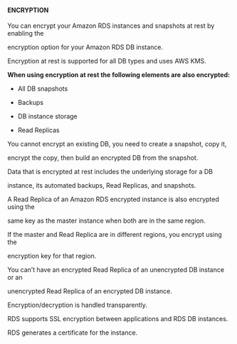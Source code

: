#### ENCRYPTION


You can encrypt your Amazon RDS instances and snapshots at rest by enabling the

encryption option for your Amazon RDS DB instance.


Encryption at rest is supported for all DB types and uses AWS KMS.


**When using encryption at rest the following elements are also encrypted:**


- All DB snapshots

- Backups

- DB instance storage

- Read Replicas


You cannot encrypt an existing DB, you need to create a snapshot, copy it,

encrypt the copy, then build an encrypted DB from the snapshot.


Data that is encrypted at rest includes the underlying storage for a DB

instance, its automated backups, Read Replicas, and snapshots.


A Read Replica of an Amazon RDS encrypted instance is also encrypted using the

same key as the master instance when both are in the same region.


If the master and Read Replica are in different regions, you encrypt using the

encryption key for that region.


You can’t have an encrypted Read Replica of an unencrypted DB instance or an

unencrypted Read Replica of an encrypted DB instance.


Encryption/decryption is handled transparently.


RDS supports SSL encryption between applications and RDS DB instances.


RDS generates a certificate for the instance.

